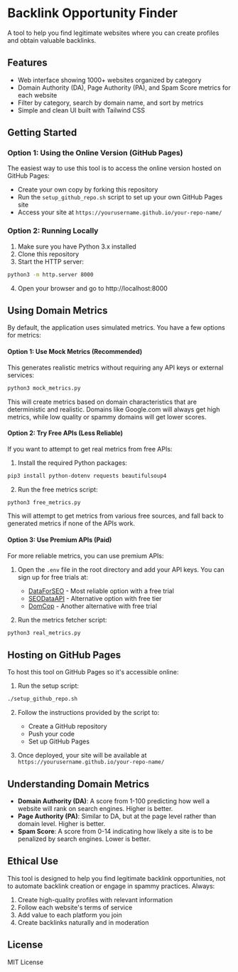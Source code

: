 # Backlink Opportunity Finder

A tool to help you find legitimate websites where you can create profiles and obtain valuable backlinks.

## Features

- Web interface showing 1000+ websites organized by category
- Domain Authority (DA), Page Authority (PA), and Spam Score metrics for each website
- Filter by category, search by domain name, and sort by metrics
- Simple and clean UI built with Tailwind CSS

## Getting Started

### Option 1: Using the Online Version (GitHub Pages)

The easiest way to use this tool is to access the online version hosted on GitHub Pages:
- Create your own copy by forking this repository
- Run the `setup_github_repo.sh` script to set up your own GitHub Pages site
- Access your site at `https://yourusername.github.io/your-repo-name/`

### Option 2: Running Locally

1. Make sure you have Python 3.x installed
2. Clone this repository
3. Start the HTTP server:

```bash
python3 -m http.server 8000
```

4. Open your browser and go to http://localhost:8000

## Using Domain Metrics

By default, the application uses simulated metrics. You have a few options for metrics:

#### Option 1: Use Mock Metrics (Recommended)

This generates realistic metrics without requiring any API keys or external services:

```bash
python3 mock_metrics.py
```

This will create metrics based on domain characteristics that are deterministic and realistic. Domains like Google.com will always get high metrics, while low quality or spammy domains will get lower scores.

#### Option 2: Try Free APIs (Less Reliable)

If you want to attempt to get real metrics from free APIs:

1. Install the required Python packages:

```bash
pip3 install python-dotenv requests beautifulsoup4
```

2. Run the free metrics script:

```bash
python3 free_metrics.py
```

This will attempt to get metrics from various free sources, and fall back to generated metrics if none of the APIs work.

#### Option 3: Use Premium APIs (Paid)

For more reliable metrics, you can use premium APIs:

1. Open the `.env` file in the root directory and add your API keys. You can sign up for free trials at:
   - [DataForSEO](https://dataforseo.com/) - Most reliable option with a free trial
   - [SEODataAPI](https://www.seodataapi.com/) - Alternative option with free tier
   - [DomCop](https://www.domcop.com/) - Another alternative with free trial

2. Run the metrics fetcher script:

```bash
python3 real_metrics.py
```

## Hosting on GitHub Pages

To host this tool on GitHub Pages so it's accessible online:

1. Run the setup script:

```bash
./setup_github_repo.sh
```

2. Follow the instructions provided by the script to:
   - Create a GitHub repository
   - Push your code
   - Set up GitHub Pages

3. Once deployed, your site will be available at `https://yourusername.github.io/your-repo-name/`

## Understanding Domain Metrics

- **Domain Authority (DA)**: A score from 1-100 predicting how well a website will rank on search engines. Higher is better.
- **Page Authority (PA)**: Similar to DA, but at the page level rather than domain level. Higher is better.
- **Spam Score**: A score from 0-14 indicating how likely a site is to be penalized by search engines. Lower is better.

## Ethical Use

This tool is designed to help you find legitimate backlink opportunities, not to automate backlink creation or engage in spammy practices. Always:

1. Create high-quality profiles with relevant information
2. Follow each website's terms of service
3. Add value to each platform you join
4. Create backlinks naturally and in moderation

## License

MIT License
